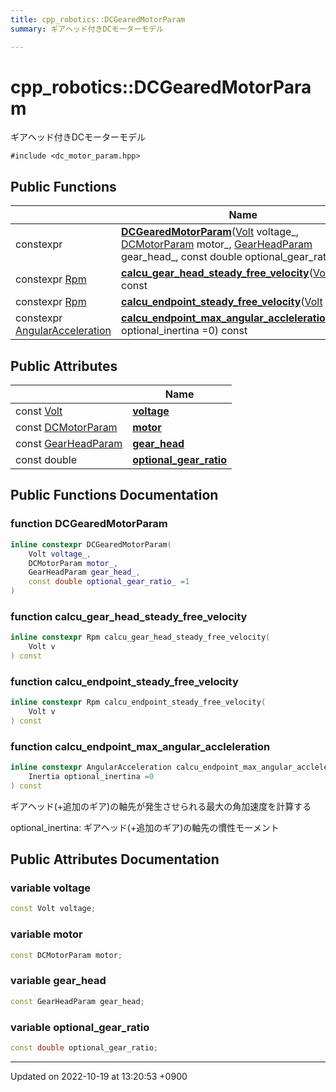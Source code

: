 ```yaml
---
title: cpp_robotics::DCGearedMotorParam
summary: ギアヘッド付きDCモーターモデル 

---
```


# cpp_robotics::DCGearedMotorParam



ギアヘッド付きDCモーターモデル 


`#include <dc_motor_param.hpp>`

## Public Functions

|                | Name           |
| -------------- | -------------- |
| constexpr | **[DCGearedMotorParam](/cpp_robotics/doxybook/Classes/structcpp__robotics_1_1DCGearedMotorParam/#function-dcgearedmotorparam)**([Volt](/cpp_robotics/doxybook/Namespaces/namespacecpp__robotics/#using-volt) voltage_, [DCMotorParam](/cpp_robotics/doxybook/Classes/structcpp__robotics_1_1DCMotorParam/) motor_, [GearHeadParam](/cpp_robotics/doxybook/Classes/structcpp__robotics_1_1GearHeadParam/) gear_head_, const double optional_gear_ratio_ =1) |
| constexpr [Rpm](/cpp_robotics/doxybook/Namespaces/namespacecpp__robotics/#using-rpm) | **[calcu_gear_head_steady_free_velocity](/cpp_robotics/doxybook/Classes/structcpp__robotics_1_1DCGearedMotorParam/#function-calcu-gear-head-steady-free-velocity)**([Volt](/cpp_robotics/doxybook/Namespaces/namespacecpp__robotics/#using-volt) v) const |
| constexpr [Rpm](/cpp_robotics/doxybook/Namespaces/namespacecpp__robotics/#using-rpm) | **[calcu_endpoint_steady_free_velocity](/cpp_robotics/doxybook/Classes/structcpp__robotics_1_1DCGearedMotorParam/#function-calcu-endpoint-steady-free-velocity)**([Volt](/cpp_robotics/doxybook/Namespaces/namespacecpp__robotics/#using-volt) v) const |
| constexpr [AngularAcceleration](/cpp_robotics/doxybook/Namespaces/namespacecpp__robotics/#using-angularacceleration) | **[calcu_endpoint_max_angular_accleleration](/cpp_robotics/doxybook/Classes/structcpp__robotics_1_1DCGearedMotorParam/#function-calcu-endpoint-max-angular-accleleration)**([Inertia](/cpp_robotics/doxybook/Namespaces/namespacecpp__robotics/#using-inertia) optional_inertina =0) const |

## Public Attributes

|                | Name           |
| -------------- | -------------- |
| const [Volt](/cpp_robotics/doxybook/Namespaces/namespacecpp__robotics/#using-volt) | **[voltage](/cpp_robotics/doxybook/Classes/structcpp__robotics_1_1DCGearedMotorParam/#variable-voltage)**  |
| const [DCMotorParam](/cpp_robotics/doxybook/Classes/structcpp__robotics_1_1DCMotorParam/) | **[motor](/cpp_robotics/doxybook/Classes/structcpp__robotics_1_1DCGearedMotorParam/#variable-motor)**  |
| const [GearHeadParam](/cpp_robotics/doxybook/Classes/structcpp__robotics_1_1GearHeadParam/) | **[gear_head](/cpp_robotics/doxybook/Classes/structcpp__robotics_1_1DCGearedMotorParam/#variable-gear-head)**  |
| const double | **[optional_gear_ratio](/cpp_robotics/doxybook/Classes/structcpp__robotics_1_1DCGearedMotorParam/#variable-optional-gear-ratio)**  |

## Public Functions Documentation

### function DCGearedMotorParam

```cpp
inline constexpr DCGearedMotorParam(
    Volt voltage_,
    DCMotorParam motor_,
    GearHeadParam gear_head_,
    const double optional_gear_ratio_ =1
)
```


### function calcu_gear_head_steady_free_velocity

```cpp
inline constexpr Rpm calcu_gear_head_steady_free_velocity(
    Volt v
) const
```


### function calcu_endpoint_steady_free_velocity

```cpp
inline constexpr Rpm calcu_endpoint_steady_free_velocity(
    Volt v
) const
```


### function calcu_endpoint_max_angular_accleleration

```cpp
inline constexpr AngularAcceleration calcu_endpoint_max_angular_accleleration(
    Inertia optional_inertina =0
) const
```


ギアヘッド(+追加のギア)の軸先が発生させられる最大の角加速度を計算する

optional_inertina: ギアヘッド(+追加のギア)の軸先の慣性モーメント 


## Public Attributes Documentation

### variable voltage

```cpp
const Volt voltage;
```


### variable motor

```cpp
const DCMotorParam motor;
```


### variable gear_head

```cpp
const GearHeadParam gear_head;
```


### variable optional_gear_ratio

```cpp
const double optional_gear_ratio;
```


-------------------------------

Updated on 2022-10-19 at 13:20:53 +0900